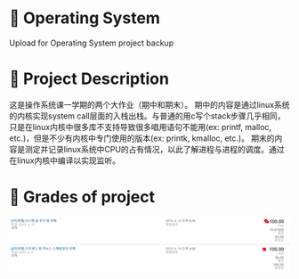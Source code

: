 # 📌 Operating System
 Upload for Operating System project backup

# 👀 Project Description
这是操作系统课一学期的两个大作业（期中和期末）。
期中的内容是通过linux系统的内核实现system call层面的入栈出栈。与普通的用c写个stack步骤几乎相同，只是在linux内核中很多库不支持导致很多唱用语句不能用(ex: printf, malloc, etc.)，但是不少有内核中专门使用的版本(ex: printk, kmalloc, etc.)。
期末的内容是测定并记录linux系统中CPU的占有情况，以此了解进程与进程的调度。通过在linux内核中编译以实现监听。

# 📃 Grades of project
![image](https://github.com/Lin-CX/Operating-System/blob/main/project2-garde.png)
